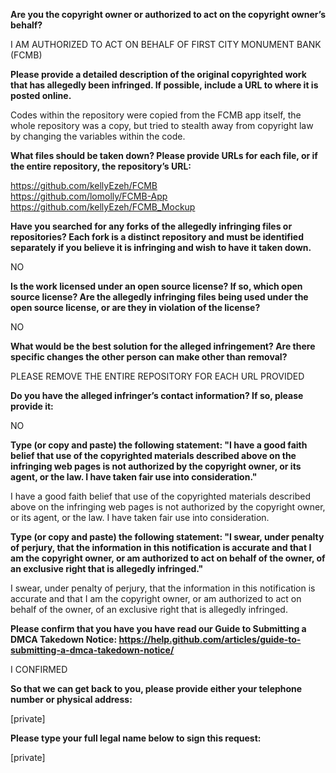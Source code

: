 **Are you the copyright owner or authorized to act on the copyright owner’s behalf?** 

I AM AUTHORIZED TO ACT ON BEHALF OF FIRST CITY MONUMENT BANK (FCMB)

**Please provide a detailed description of the original copyrighted work that has allegedly been infringed. If possible, include a URL to where it is posted online.**  

Codes within the repository were copied from the FCMB app itself, the whole repository was a copy, but tried to stealth away from copyright law by changing the variables within the code.

**What files should be taken down? Please provide URLs for each file, or if the entire repository, the repository’s URL:**

https://github.com/kellyEzeh/FCMB  
https://github.com/lomolly/FCMB-App  
https://github.com/kellyEzeh/FCMB_Mockup

**Have you searched for any forks of the allegedly infringing files or repositories? Each fork is a distinct repository and must be identified separately if you believe it is infringing and wish to have it taken down.**  

NO

**Is the work licensed under an open source license? If so, which open source license? Are the allegedly infringing files being used under the open source license, or are they in violation of the license?**  

NO  

**What would be the best solution for the alleged infringement? Are there specific changes the other person can make other than removal?** 

PLEASE REMOVE THE ENTIRE REPOSITORY FOR EACH URL PROVIDED  

**Do you have the alleged infringer’s contact information? If so, please provide it:**  

NO

**Type (or copy and paste) the following statement: "I have a good faith belief that use of the copyrighted materials described above on the infringing web pages is not authorized by the copyright owner, or its agent, or the law. I have taken fair use into consideration."**

I have a good faith belief that use of the copyrighted materials described above on the infringing web pages is not authorized by the copyright owner, or its agent, or the law. I have taken fair use into consideration.

**Type (or copy and paste) the following statement: "I swear, under penalty of perjury, that the information in this notification is accurate and that I am the copyright owner, or am authorized to act on behalf of the owner, of an exclusive right that is allegedly infringed."**  

I swear, under penalty of perjury, that the information in this notification is accurate and that I am the copyright owner, or am authorized to act on behalf of the owner, of an exclusive right that is allegedly infringed.

**Please confirm that you have you have read our Guide to Submitting a DMCA Takedown Notice: https://help.github.com/articles/guide-to-submitting-a-dmca-takedown-notice/** 

I CONFIRMED

**So that we can get back to you, please provide either your telephone number or physical address:**

[private]

**Please type your full legal name below to sign this request:**

[private]
